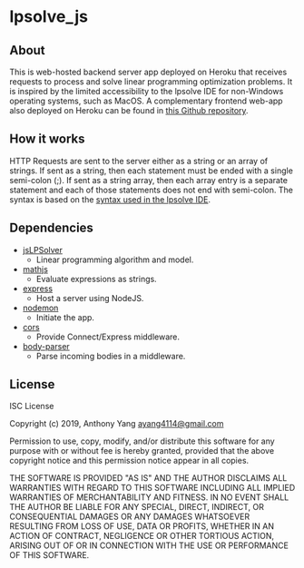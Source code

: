 # lpsolve_js

## About
This is web-hosted backend server app deployed on Heroku that receives requests to process and solve linear programming optimization problems. It is inspired by the limited accessibility to the lpsolve IDE for non-Windows operating systems, such as MacOS. A complementary frontend web-app also deployed on Heroku can be found in [this Github repository](https://github.com/ayang4114/lp_solve_online_dev).

## How it works
HTTP Requests are sent to the server either as a string or an array of strings. If sent as a string, then each statement must be ended with a single semi-colon (;). If sent as a string array, then each array entry is a separate statement and each of those statements does not end with semi-colon. The syntax is based on the [syntax used in the lpsolve IDE](http://lpsolve.sourceforge.net/5.5/). 

## Dependencies
- [jsLPSolver](https://github.com/JWally/jsLPSolver)
  - Linear programming algorithm and model.
- [mathjs](https://github.com/josdejong/mathjs)
  - Evaluate expressions as strings.
- [express](https://github.com/expressjs/express)
  - Host a server using NodeJS.
- [nodemon](https://github.com/remy/nodemon)
  - Initiate the app.
- [cors](https://github.com/expressjs/cors)
  - Provide Connect/Express middleware.
- [body-parser](https://github.com/expressjs/body-parser)
  - Parse incoming bodies in a middleware.

## License
ISC License

Copyright (c) 2019, Anthony Yang [ayang4114@gmail.com](ayang4114@gmail.com)

Permission to use, copy, modify, and/or distribute this software for any
purpose with or without fee is hereby granted, provided that the above
copyright notice and this permission notice appear in all copies.

THE SOFTWARE IS PROVIDED "AS IS" AND THE AUTHOR DISCLAIMS ALL WARRANTIES
WITH REGARD TO THIS SOFTWARE INCLUDING ALL IMPLIED WARRANTIES OF
MERCHANTABILITY AND FITNESS. IN NO EVENT SHALL THE AUTHOR BE LIABLE FOR
ANY SPECIAL, DIRECT, INDIRECT, OR CONSEQUENTIAL DAMAGES OR ANY DAMAGES
WHATSOEVER RESULTING FROM LOSS OF USE, DATA OR PROFITS, WHETHER IN AN
ACTION OF CONTRACT, NEGLIGENCE OR OTHER TORTIOUS ACTION, ARISING OUT OF
OR IN CONNECTION WITH THE USE OR PERFORMANCE OF THIS SOFTWARE.